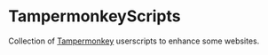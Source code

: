 # TampermonkeyScripts

Collection of [Tampermonkey](https://tampermonkey.net/) userscripts to enhance some websites.
